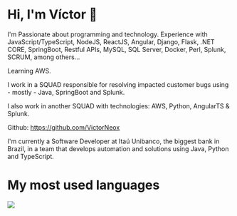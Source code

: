 # Hi, I'm Víctor 👋

I'm Passionate about programming and technology. Experience with JavaScript/TypeScript, NodeJS, ReactJS, Angular, Django, Flask, .NET CORE, SpringBoot, Restful APIs, MySQL, SQL Server, Docker, Perl, Splunk, SCRUM, among others...

Learning AWS.

I work in a SQUAD responsible for resolving impacted customer bugs using - mostly - Java, SpringBoot and Splunk.

I also work in another SQUAD with technologies: AWS, Python, AngularTS & Splunk.

Github: https://github.com/VictorNeox

I'm currently a Software Developer at Itaú Unibanco, the biggest bank in Brazil, in a team that develops automation and solutions using Java, Python and TypeScript.

# My most used languages

<a href="https://github.com/anuraghazra/github-readme-stats">
  <img align="center" src="https://github-readme-stats.vercel.app/api/top-langs/?username=VictorNeox&layout=compact" />
</a>

